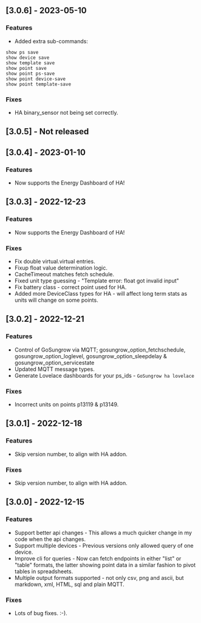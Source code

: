 ## [3.0.6] - 2023-05-10
### Features

- Added extra sub-commands:
```
show ps save
show device save
show template save
show point save
show point ps-save
show point device-save
show point template-save
```

### Fixes

- HA binary_sensor not being set correctly.


## [3.0.5] - Not released


## [3.0.4] - 2023-01-10
### Features

- Now supports the Energy Dashboard of HA!


## [3.0.3] - 2022-12-23
### Features

- Now supports the Energy Dashboard of HA!

### Fixes

- Fix double virtual.virtual entries.
- Fixup float value determination logic.
- CacheTimeout matches fetch schedule.
- Fixed unit type guessing - "Template error: float got invalid input"
- Fix battery class - correct point used for HA.
- Added more DeviceClass types for HA - will affect long term stats as units will change on some points.


## [3.0.2] - 2022-12-21
### Features

- Control of GoSungrow via MQTT; gosungrow_option_fetchschedule, gosungrow_option_loglevel, gosungrow_option_sleepdelay & gosungrow_option_servicestate
- Updated MQTT message types.
- Generate Lovelace dashboards for your ps_ids - `GoSungrow ha lovelace`

### Fixes

- Incorrect units on points p13119 & p13149.


## [3.0.1] - 2022-12-18
### Features

- Skip version number, to align with HA addon.

### Fixes

- Skip version number, to align with HA addon.


## [3.0.0] - 2022-12-15
### Features

- Support better api changes - This allows a much quicker change in my code when the api changes.
- Support multiple devices - Previous versions only allowed query of one device.
- Improve cli for queries - Now can fetch endpoints in either "list" or "table" formats, the latter showing point data in a similar fashion to pivot tables in spreadsheets.
- Multiple output formats supported - not only csv, png and ascii, but markdown, xml, HTML, sql and plain MQTT.

### Fixes

- Lots of bug fixes. :-).
